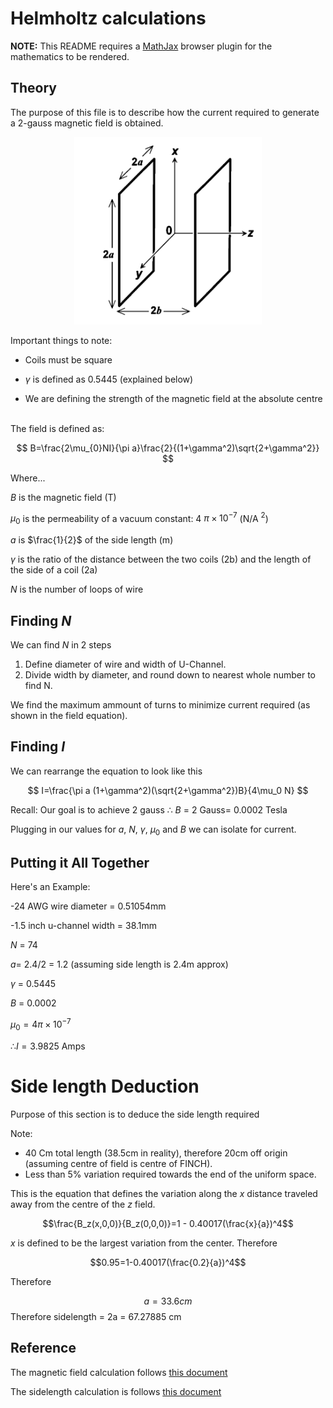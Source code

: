# Helmholtz calculations
**NOTE:** This README requires a [MathJax](https://chrome.google.com/webstore/detail/mathjax-plugin-for-github/ioemnmodlmafdkllaclgeombjnmnbima/related) browser plugin for the mathematics to be rendered.
## Theory
The purpose of this file is to describe how the current  required to generate a 2-gauss magnetic field  is obtained.

<p align="center">
    <img src="images/HelmHoltz.png" width="300" height="300">
</p>

Important things to note:

- Coils must be square

- $\gamma$ is defined as 0.5445 (explained below)

- We are defining the strength of the magnetic field at the absolute centre


\
The field is defined as:

$$
B=\frac{2\mu_{0}NI}{\pi a}\frac{2}{(1+\gamma^2)\sqrt{2+\gamma^2}}
$$

Where... 

$B$ is the magnetic field (T)

$\mu_{0}$ is the permeability of a vacuum constant: 4 $\pi \times 10^{-7}$ (N/A $^{2}$)


$a$ is $\frac{1}{2}$ of the side length (m)


$\gamma$ is the ratio of the distance between the two coils (2b) and the length of the side of a coil (2a) 


$N$ is the number of loops of wire 

## Finding $N$

We can find $N$ in 2 steps

1. Define diameter of wire and width of U-Channel. 
2. Divide width by diameter, and round down to nearest whole number to find N.

We find the maximum ammount of turns to minimize current required (as shown in the field equation).

## Finding $I$

We can rearrange the equation to look like this

$$
I=\frac{\pi a (1+\gamma^2)(\sqrt{2+\gamma^2})B}{4\mu_0 N}
$$

Recall: Our goal is to achieve 2 gauss  $∴$ $B$ = 2 Gauss= 0.0002 Tesla

Plugging in our values for $a$, $N$, $\gamma$, $\mu_0$ and $B$
we can isolate for current.

## Putting it All Together

Here's an Example: 

-24 AWG wire diameter = 0.51054mm

-1.5 inch u-channel width = 38.1mm

$N$ = 74

$a$= 2.4/2 = 1.2 (assuming side length is 2.4m approx)

$\gamma$ = 0.5445

$B$ = 0.0002 

$\mu_0 = 4\pi \times 10^{-7}$

$∴ I = 3.9825$ Amps

# Side length Deduction

Purpose of this section is to deduce the side length required


Note:
- 40 Cm total length (38.5cm in reality), therefore 20cm off origin (assuming centre of field is centre of FINCH).
- Less than 5% variation required towards the end of the uniform space.

This is the equation that defines the variation along the $x$ distance traveled away from the centre of the $z$ field. 

$$\frac{B_z(x,0,0)}{B_z(0,0,0)}=1 - 0.40017(\frac{x}{a})^4$$

$x$ is defined to be the largest variation from the center. Therefore 

$$0.95=1-0.40017(\frac{0.2}{a})^4$$

Therefore 

$$a= 33.6cm $$
Therefore
sidelength = 2a = 67.27885 cm

## Reference 
The magnetic field calculation follows [this document](https://scholarworks.wmich.edu/cgi/viewcontent.cgi?article=3787&context=honors_theses)

The sidelength calculation is follows [this document](https://ieeexplore.ieee.org/document/4278170) 
